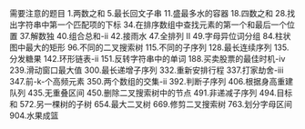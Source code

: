需要注意的题目
1.两数之和
5.最长回文子串
11.盛最多水的容器
18.四数之和
28.找出字符串中第一个匹配项的下标
34.在排序数组中查找元素的第一个和最后一个位置
37.解数独
40.组合总和-ii
42.接雨水
47.全排列 II
49.字母异位词分组
84.柱状图中最大的矩形
96.不同的二叉搜索树
115.不同的子序列
128.最长连续序列
135.分发糖果
142.环形链表-ii
151.反转字符串中的单词
188.买卖股票的最佳时机-iv
239.滑动窗口最大值
300.最长递增子序列
332.重新安排行程
337.打家劫舍-iii
347.前-k-个高频元素
350.两个数组的交集-ii
392.判断子序列
406.根据身高重建队列
435.无重叠区间
450.删除二叉搜索树中的节点
491.非递减子序列
494.目标和
572.另一棵树的子树
654.最大二叉树
669.修剪二叉搜索树
763.划分字母区间
904.水果成篮
